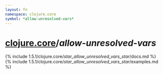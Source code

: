 ```yaml
---
layout: fn
namespace: clojure.core
symbol: *allow-unresolved-vars*
---
```


# [clojure.core](../)/*allow-unresolved-vars*

{% include 1.5.1/clojure.core/_star_allow_unresolved_vars_star_/docs.md %}
{% include 1.5.1/clojure.core/_star_allow_unresolved_vars_star_/examples.md %}

